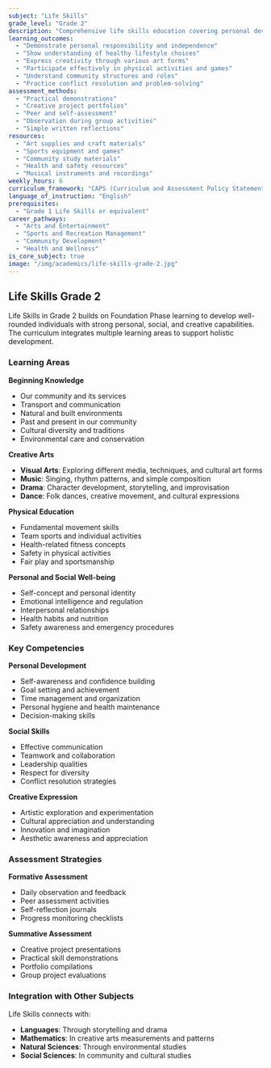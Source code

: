 ```yaml
---
subject: "Life Skills"
grade_level: "Grade 2"
description: "Comprehensive life skills education covering personal development, creative arts, physical education, and expanding knowledge about the world and community."
learning_outcomes:
  - "Demonstrate personal responsibility and independence"
  - "Show understanding of healthy lifestyle choices"
  - "Express creativity through various art forms"
  - "Participate effectively in physical activities and games"
  - "Understand community structures and roles"
  - "Practice conflict resolution and problem-solving"
assessment_methods:
  - "Practical demonstrations"
  - "Creative project portfolios"
  - "Peer and self-assessment"
  - "Observation during group activities"
  - "Simple written reflections"
resources:
  - "Art supplies and craft materials"
  - "Sports equipment and games"
  - "Community study materials"
  - "Health and safety resources"
  - "Musical instruments and recordings"
weekly_hours: 6
curriculum_framework: "CAPS (Curriculum and Assessment Policy Statement)"
language_of_instruction: "English"
prerequisites:
  - "Grade 1 Life Skills or equivalent"
career_pathways:
  - "Arts and Entertainment"
  - "Sports and Recreation Management"
  - "Community Development"
  - "Health and Wellness"
is_core_subject: true
image: "/img/academics/life-skills-grade-2.jpg"
---
```


## Life Skills Grade 2

Life Skills in Grade 2 builds on Foundation Phase learning to develop well-rounded individuals with strong personal, social, and creative capabilities. The curriculum integrates multiple learning areas to support holistic development.

### Learning Areas

**Beginning Knowledge**
- Our community and its services
- Transport and communication
- Natural and built environments
- Past and present in our community
- Cultural diversity and traditions
- Environmental care and conservation

**Creative Arts**
- **Visual Arts**: Exploring different media, techniques, and cultural art forms
- **Music**: Singing, rhythm patterns, and simple composition
- **Drama**: Character development, storytelling, and improvisation
- **Dance**: Folk dances, creative movement, and cultural expressions

**Physical Education**
- Fundamental movement skills
- Team sports and individual activities
- Health-related fitness concepts
- Safety in physical activities
- Fair play and sportsmanship

**Personal and Social Well-being**
- Self-concept and personal identity
- Emotional intelligence and regulation
- Interpersonal relationships
- Health habits and nutrition
- Safety awareness and emergency procedures

### Key Competencies

**Personal Development**
- Self-awareness and confidence building
- Goal setting and achievement
- Time management and organization
- Personal hygiene and health maintenance
- Decision-making skills

**Social Skills**
- Effective communication
- Teamwork and collaboration
- Leadership qualities
- Respect for diversity
- Conflict resolution strategies

**Creative Expression**
- Artistic exploration and experimentation
- Cultural appreciation and understanding
- Innovation and imagination
- Aesthetic awareness and appreciation

### Assessment Strategies

**Formative Assessment**
- Daily observation and feedback
- Peer assessment activities
- Self-reflection journals
- Progress monitoring checklists

**Summative Assessment**
- Creative project presentations
- Practical skill demonstrations
- Portfolio compilations
- Group project evaluations

### Integration with Other Subjects

Life Skills connects with:
- **Languages**: Through storytelling and drama
- **Mathematics**: In creative arts measurements and patterns
- **Natural Sciences**: Through environmental studies
- **Social Sciences**: In community and cultural studies
